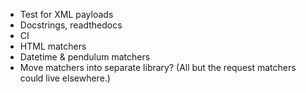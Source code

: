* Test for XML payloads
* Docstrings, readthedocs
* CI
* HTML matchers
* Datetime & pendulum matchers
* Move matchers into separate library? (All but the request matchers could live elsewhere.)
